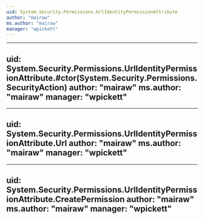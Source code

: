 ```yaml
---
uid: System.Security.Permissions.UrlIdentityPermissionAttribute
author: "mairaw"
ms.author: "mairaw"
manager: "wpickett"
---
```


---
uid: System.Security.Permissions.UrlIdentityPermissionAttribute.#ctor(System.Security.Permissions.SecurityAction)
author: "mairaw"
ms.author: "mairaw"
manager: "wpickett"
---

---
uid: System.Security.Permissions.UrlIdentityPermissionAttribute.Url
author: "mairaw"
ms.author: "mairaw"
manager: "wpickett"
---

---
uid: System.Security.Permissions.UrlIdentityPermissionAttribute.CreatePermission
author: "mairaw"
ms.author: "mairaw"
manager: "wpickett"
---
